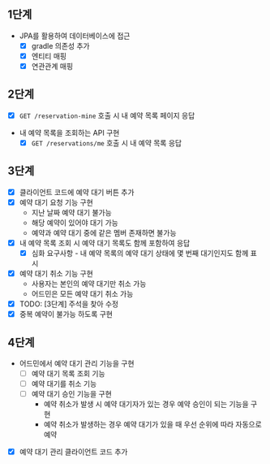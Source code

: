 ## 1단계

- JPA를 활용하여 데이터베이스에 접근
    - [x] gradle 의존성 추가
    - [x] 엔티티 매핑
    - [x] 연관관계 매핑

## 2단계

- [x] `GET /reservation-mine` 호출 시 내 예약 목록 페이지 응답
- 내 예약 목록을 조회하는 API 구현
    - [x] `GET /reservations/me` 호출 시 내 예약 목록 응답  

## 3단계

- [x] 클라이언트 코드에 예약 대기 버튼 추가
- [x] 예약 대기 요청 기능 구현
  - 지난 날짜 예약 대기 불가능
  - 해당 예약이 있어야 대기 가능
  - 예약과 예약 대기 중에 같은 멤버 존재하면 불가능
- [x] 내 예약 목록 조회 시 예약 대기 목록도 함께 포함하여 응답
  - [x] 심화 요구사항 - 내 예약 목록의 예약 대기 상태에 몇 번째 대기인지도 함께 표시
- [x] 예약 대기 취소 기능 구현 
  - 사용자는 본인의 예약 대기만 취소 가능
  - 어드민은 모든 예약 대기 취소 가능
- [x] TODO: [3단계] 주석을 찾아 수정
- [x] 중복 예약이 불가능 하도록 구현

## 4단계

- 어드민에서 예약 대기 관리 기능을 구현 
  - [ ] 예약 대기 목록 조회 기능
  - [ ] 예약 대기를 취소 기능 
  - [ ] 예약 대기 승인 기능을 구현 
    - 예약 취소가 발생 시 예약 대기자가 있는 경우 예약 승인이 되는 기능을 구현
    - 예약 취소가 발생하는 경우 예약 대기가 있을 때 우선 순위에 따라 자동으로 예약

- [x] 예약 대기 관리 클라이언트 코드 추가
